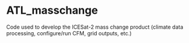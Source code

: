 # ATL_masschange
Code used to develop the ICESat-2 mass change product (climate data processing, configure/run CFM, grid outputs, etc.)
